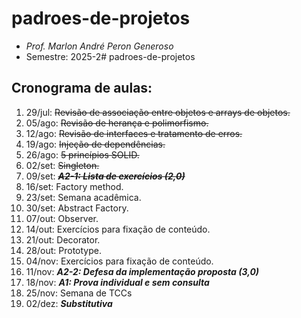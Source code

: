 # padroes-de-projetos
- _Prof. Marlon André Peron Generoso_
- Semestre: 2025-2# padroes-de-projetos

## Cronograma de aulas:
1. 29/jul: ~~Revisão de associação entre objetos e arrays de objetos.~~
2. 05/ago: ~~Revisão de herança e polimorfismo.~~
3. 12/ago: ~~Revisão de interfaces e tratamento de erros.~~
4. 19/ago: ~~Injeção de dependências.~~
5. 26/ago: ~~5 princípios SOLID.~~
6. 02/set: ~~Singleton.~~
7. 09/set: ~~**_A2-1: Lista de exercícios (2,0)_**~~
8. 16/set: Factory method.
9. 23/set: Semana acadêmica.
10. 30/set: Abstract Factory.
11. 07/out: Observer.
12. 14/out: Exercícios para fixação de conteúdo.
13. 21/out: Decorator.
14. 28/out: Prototype.
15. 04/nov: Exercícios para fixação de conteúdo.
16. 11/nov: **_A2-2: Defesa da implementação proposta (3,0)_**
17. 18/nov: **_A1: Prova individual e sem consulta_**
18. 25/nov: Semana de TCCs
19. 02/dez: **_Substitutiva_**
